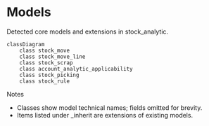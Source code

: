 # Models

Detected core models and extensions in stock_analytic.

```mermaid
classDiagram
    class stock_move
    class stock_move_line
    class stock_scrap
    class account_analytic_applicability
    class stock_picking
    class stock_rule
```

Notes
- Classes show model technical names; fields omitted for brevity.
- Items listed under _inherit are extensions of existing models.
